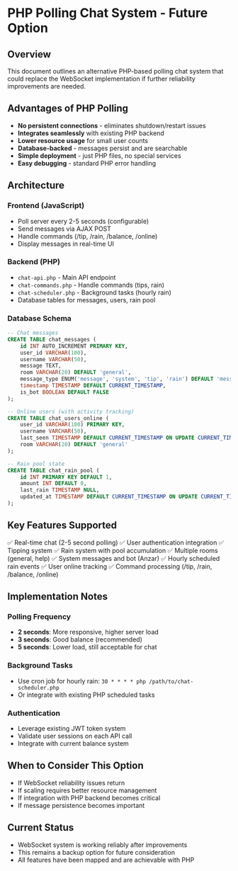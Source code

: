 # PHP Polling Chat System - Future Option

## Overview
This document outlines an alternative PHP-based polling chat system that could replace the WebSocket implementation if further reliability improvements are needed.

## Advantages of PHP Polling
- **No persistent connections** - eliminates shutdown/restart issues
- **Integrates seamlessly** with existing PHP backend
- **Lower resource usage** for small user counts
- **Database-backed** - messages persist and are searchable
- **Simple deployment** - just PHP files, no special services
- **Easy debugging** - standard PHP error handling

## Architecture

### Frontend (JavaScript)
- Poll server every 2-5 seconds (configurable)
- Send messages via AJAX POST
- Handle commands (/tip, /rain, /balance, /online)
- Display messages in real-time UI

### Backend (PHP)
- `chat-api.php` - Main API endpoint
- `chat-commands.php` - Handle commands (tips, rain)
- `chat-scheduler.php` - Background tasks (hourly rain)
- Database tables for messages, users, rain pool

### Database Schema
```sql
-- Chat messages
CREATE TABLE chat_messages (
    id INT AUTO_INCREMENT PRIMARY KEY,
    user_id VARCHAR(100),
    username VARCHAR(50),
    message TEXT,
    room VARCHAR(20) DEFAULT 'general',
    message_type ENUM('message', 'system', 'tip', 'rain') DEFAULT 'message',
    timestamp TIMESTAMP DEFAULT CURRENT_TIMESTAMP,
    is_bot BOOLEAN DEFAULT FALSE
);

-- Online users (with activity tracking)
CREATE TABLE chat_users_online (
    user_id VARCHAR(100) PRIMARY KEY,
    username VARCHAR(50),
    last_seen TIMESTAMP DEFAULT CURRENT_TIMESTAMP ON UPDATE CURRENT_TIMESTAMP,
    room VARCHAR(20) DEFAULT 'general'
);

-- Rain pool state
CREATE TABLE chat_rain_pool (
    id INT PRIMARY KEY DEFAULT 1,
    amount INT DEFAULT 0,
    last_rain TIMESTAMP NULL,
    updated_at TIMESTAMP DEFAULT CURRENT_TIMESTAMP ON UPDATE CURRENT_TIMESTAMP
);
```

## Key Features Supported
✅ Real-time chat (2-5 second polling)
✅ User authentication integration
✅ Tipping system
✅ Rain system with pool accumulation
✅ Multiple rooms (general, help)
✅ System messages and bot (Anzar)
✅ Hourly scheduled rain events
✅ User online tracking
✅ Command processing (/tip, /rain, /balance, /online)

## Implementation Notes

### Polling Frequency
- **2 seconds**: More responsive, higher server load
- **3 seconds**: Good balance (recommended)
- **5 seconds**: Lower load, still acceptable for chat

### Background Tasks
- Use cron job for hourly rain: `30 * * * * php /path/to/chat-scheduler.php`
- Or integrate with existing PHP scheduled tasks

### Authentication
- Leverage existing JWT token system
- Validate user sessions on each API call
- Integrate with current balance system

## When to Consider This Option
- If WebSocket reliability issues return
- If scaling requires better resource management  
- If integration with PHP backend becomes critical
- If message persistence becomes important

## Current Status
- WebSocket system is working reliably after improvements
- This remains a backup option for future consideration
- All features have been mapped and are achievable with PHP
